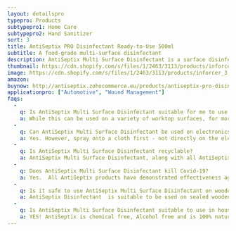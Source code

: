 ```yaml
---
layout: detailspro
typepro: Products
subtypepro1: Home Care
subtypepro2: Hand Sanitizer
sort: 3
title: AntiSeptix PRO Disinfectant Ready-to-Use 500ml
subtitle: A food-grade multi-surface disinfectant
description: AntiSeptix Multi Surface Disinfectant is a surface disinfectant spray that kills 99.9% of bacteria, fungus and viruses, including E.coli, salmonella, coronavirus, poliovirus, norovirus and flu. AntiSeptix Multi Surface Disinfectant is a chemical free, ZERO alcohol, non-toxic, fragrance-free disinfectant that has odour eliminating properties, as well as being harmless to the skin.
thumbnail: https://cdn.shopify.com/s/files/1/2463/3113/products/inforcer_3.png?v=1624960583
image: https://cdn.shopify.com/s/files/1/2463/3113/products/inforcer_3.png?v=1624960583
amazon: 
buynow: http://antiseptix.zohocommerce.eu/products/antiseptix-pro-disinfectant-ready-to-use-500ml/354940000000048074
applicationpro: ["Automotive", "Wound Management"]
faqs:
  -
    q: Is AntiSeptix Multi Surface Disinfectant suitable for me to use on my worktop?
    a: While this can be used on a variety of worktop surfaces, for more detail, refer to the product use on the product label on the bottle.
  -
    q: Can AntiSeptix Multi Surface Disinfectant be used on electronics?
    a: Yes. However, spray onto a cloth first - not directly on the electronic device - before wiping.
  -
    q: Is AntiSeptix Multi Surface Disinfectant recyclable?
    a: AntiSeptix Multi Surface Disinfectant, along with all AntiSeptix products are recyclable. We urge our customers to tear off the label of the AntiSeptix Multi Surface Disinfectant  bottle using the perforated peal. All components can we be recycled. A thank you in advanced for helping us recycle and save the environment.
  -
    q: Does AntiSeptix Multi Surface Disinfectant kill Covid-19? 
    a: Yes.  All AntiSeptix products have demonstrated effectiveness against the Covid-19 virus (SARS-CoV-2) when used in accordance with the directions for use. 
  -
    q: Is it safe to use AntiSeptix Multi Surface Disinfectant on wooden floors? 
    a: AntiSeptix Disinfectant  is suitable to be used on sealed wooden floors, Tiles, Hardwood, Laminated flooring, Concrete and Hard Floors.
  -
    q: Is AntiSeptix Multi Surface Disinfectant suitable to use in households with children and pets?
    a: YES! AntiSeptix is chemical free, Alcohol free and is 100% natural as well and being non- toxic. Please ensure the product remains out of a child’s reach.
---
```

